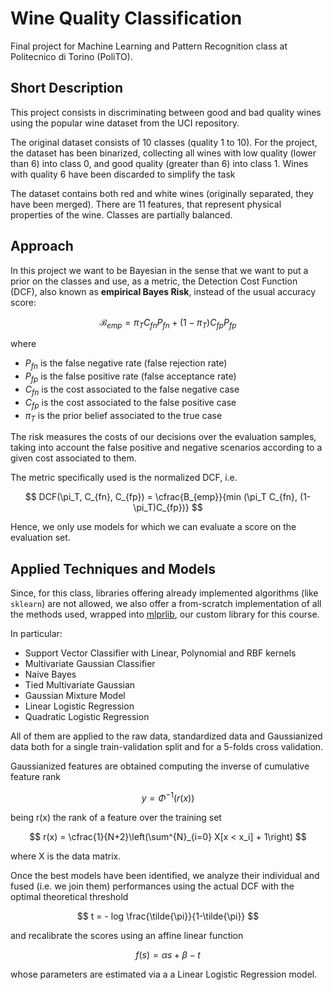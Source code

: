 # Wine Quality Classification
Final project for Machine Learning and Pattern Recognition class at Politecnico di Torino (PoliTO).

## Short Description

This project consists in discriminating between good and bad quality wines using the popular wine dataset from the UCI repository.

The original dataset consists of 10 classes (quality 1 to 10). For the project, the dataset has been binarized, collecting all
wines with low quality (lower than 6) into class 0, and good quality (greater than 6) into class 1. Wines with quality 6 have been discarded to simplify the task

The dataset contains both red and white wines (originally separated, they have been merged).  There are 11 features, that represent physical properties of the
wine. Classes are partially balanced.

## Approach

In this project we want to be Bayesian in the sense that we want to put a prior on the classes and use, as a metric, 
the Detection Cost Function (DCF), also known as **empirical Bayes Risk**, instead of the usual accuracy score:


$$ \mathcal{B}_{emp} = \pi_T C_{fn} P_{fn} +
(1 - \pi_T) C_{fp} P_{fp}
$$

where

* $P_{fn}$ is the false negative rate (false rejection rate)
* $P_{fp}$ is the false positive rate (false acceptance rate)
* $C_{fn}$ is the cost associated to the false negative case
* $C_{fp}$ is the cost associated to the false positive case
* $\pi_T$ is the prior belief associated to the true case


The risk measures the costs of our decisions over the evaluation samples,
taking into account the false positive and negative scenarios according to 
a given cost associated to them.

The metric specifically used is the normalized DCF, i.e.

$$ DCF(\pi_T, C_{fn}, C_{fp}) = \cfrac{B_{emp}}{min (\pi_T C_{fn}, (1-\pi_T)C_{fp})} $$

Hence, we only use models for which we can evaluate a score on the evaluation set.

## Applied Techniques and Models

Since, for this class, libraries offering already implemented algorithms (like `sklearn`) are not allowed, we also offer a from-scratch
implementation of all the methods used, wrapped into [mlprlib](mlprlib), our custom library for this course.

In particular:
- Support Vector Classifier with Linear, Polynomial and RBF kernels
- Multivariate Gaussian Classifier
- Naive Bayes
- Tied Multivariate Gaussian
- Gaussian Mixture Model
- Linear Logistic Regression
- Quadratic Logistic Regression

All of them are applied to the raw data, standardized data and Gaussianized data both for a single train-validation split and for a 5-folds cross validation.

Gaussianized features are obtained computing the inverse of cumulative feature rank 

$$ y = \Phi^{-1} (r(x)) $$

being r(x) the rank of a feature over the training set

$$ r(x) = \cfrac{1}{N+2}\left(\sum^{N}_{i=0} X[x < x_i] + 1\right) $$

where X is the data matrix.

Once the best models have been identified, we analyze their individual and fused (i.e. we join them) performances using the actual DCF with the optimal theoretical threshold

$$ t = - log \frac{\tilde{\pi}}{1-\tilde{\pi}} $$

and recalibrate the scores using an affine linear function

$$ f(s) = \alpha s + \beta - t $$

whose parameters are estimated via a a Linear Logistic Regression model.
